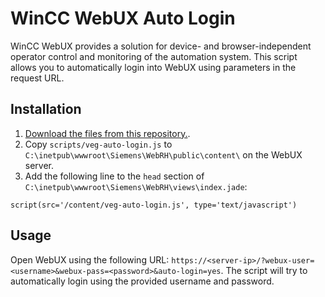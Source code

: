 # WinCC WebUX Auto Login

WinCC WebUX provides a solution for device- and browser-independent operator control and monitoring of the automation system. This script allows you to automatically login into WebUX using parameters in the request URL.

## Installation

1. [Download the files from this repository.](https://github.com/vanegmondgroep/webux-auto-login/archive/master.zip).
2. Copy `scripts/veg-auto-login.js` to `C:\inetpub\wwwroot\Siemens\WebRH\public\content\` on the WebUX server.
3. Add the following line to the `head` section of `C:\inetpub\wwwroot\Siemens\WebRH\views\index.jade`:

```
script(src='/content/veg-auto-login.js', type='text/javascript')
```

## Usage

Open WebUX using the following URL: `https://<server-ip>/?webux-user=<username>&webux-pass=<password>&auto-login=yes`. The script will try to automatically login using the provided username and password.